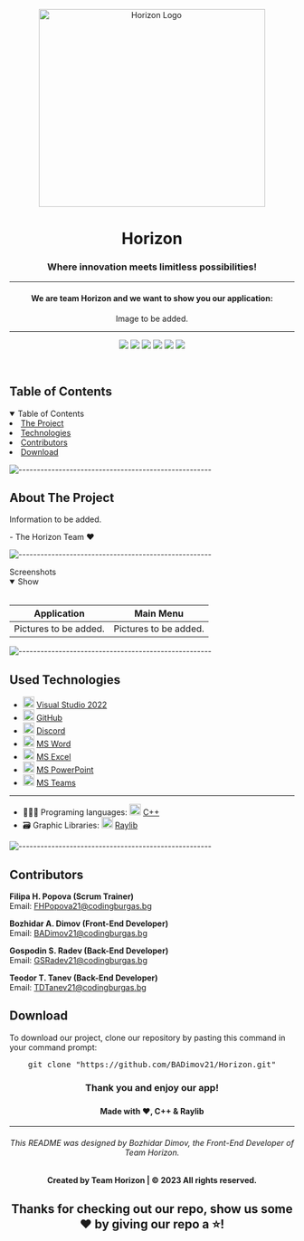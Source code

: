<p align="center">
     <img align="center" src="https://cdn.discordapp.com/attachments/819832109031096321/1188099221971279953/logo.png?ex=65994aa0&is=6586d5a0&hm=4bad4d32868a11d9d2042678992ae79ea0876895fa200e9da4ed6b8164f3c210&" alt="Horizon Logo" width="400", height="350">
</p>
    
<h1 align="center"> Horizon </h1>
<h3 align="center"> Where innovation meets limitless possibilities! </h3>  
    
<hr>
    <h4 align="center">We are team Horizon and we want to show you our application:</h4>
<p align="center">    
    <p align="center">Image to be added.</p>
</p>
<hr>
    
<p align="center">
    <img src = "https://img.shields.io/github/languages/count/BADimov21/Horizon?style=for-the-badge">
    <img src = "https://img.shields.io/github/contributors/BADimov21/Horizon?style=for-the-badge">
    <img src = "https://img.shields.io/github/repo-size/BADimov21/Horizon?style=for-the-badge">
    <img src = "https://img.shields.io/github/last-commit/BADimov21/Horizon?style=for-the-badge">
    <img src = "https://img.shields.io/github/languages/top/BADimov21/Horizon?style=for-the-badge">
    <img src = "https://img.shields.io/github/issues-closed/BADimov21/Horizon?style=for-the-badge">
<p>
<br>
    
<!-- TABLE OF CONTENTS -->
<h2 id="table-of-contents">Table of Contents</h2>
    
<details open="open">
    <summary>Table of Contents</summary>
    <li><a href="#about-the-project">  The Project</a></li>
    <li><a href="#used-technologies">  Technologies</a></li>
    <li><a href="#contributors">   Contributors</a></li>
    <li><a href="#download">    Download</a></li>
</details>
    
![-----------------------------------------------------](https://raw.githubusercontent.com/andreasbm/readme/master/assets/lines/rainbow.png)
    
<!-- ABOUT THE PROJECT -->
<h2 id="about-the-project">About The Project</h2>
    
<p align="justify">
    Information to be added.
</p>
<p> - The Horizon Team ❤️</p>
    
    
![-----------------------------------------------------](https://raw.githubusercontent.com/andreasbm/readme/master/assets/lines/rainbow.png)
    
<summary>Screenshots</summary>
<details open="open">
<summary>Show</summary>
<br>
    
    
|                               Application                             |                               Main Menu                                |
| :-------------------------------------------------------------------: | :--------------------------------------------------------------------: |
| Pictures to be added.                                                 | Pictures to be added.                                                  |

    
</details>
    
</td></tr></table>
<p></p>
    
![-----------------------------------------------------](https://raw.githubusercontent.com/andreasbm/readme/master/assets/lines/rainbow.png)
    
##  Used Technologies
- <img src="https://upload.wikimedia.org/wikipedia/commons/thumb/2/2c/Visual_Studio_Icon_2022.svg/1200px-Visual_Studio_Icon_2022.svg.png" width="20" alt="Visual Studio 2022 Logo"> <a href="https://visualstudio.microsoft.com/vs/">Visual Studio 2022</a>
- <img src="https://github.githubassets.com/images/modules/logos_page/GitHub-Mark.png" width="20" alt="GitHub Logo"> <a href="https://github.com/">GitHub</a>
- <img src="https://www.freepnglogos.com/uploads/discord-logo-png/concours-discord-cartes-voeux-fortnite-france-6.png" width="20" alt="Discord Logo"> <a href="https://discord.com/">Discord</a>
- <img src="https://upload.wikimedia.org/wikipedia/commons/thumb/f/fd/Microsoft_Office_Word_%282019%E2%80%93present%29.svg/2203px-Microsoft_Office_Word_%282019%E2%80%93present%29.svg.png" width="20" alt="MS Word Logo"> <a href="https://en.wikipedia.org/wiki/Microsoft_Word">MS Word</a>
- <img src="https://upload.wikimedia.org/wikipedia/commons/thumb/3/34/Microsoft_Office_Excel_%282019%E2%80%93present%29.svg/2203px-Microsoft_Office_Excel_%282019%E2%80%93present%29.svg.png" width="20" alt="MS Excel Logo"> <a href="https://en.wikipedia.org/wiki/Microsoft_Excel">MS Excel</a>
- <img src="https://upload.wikimedia.org/wikipedia/commons/3/3b/Microsoft_PowerPoint_Logo.png" width="20" alt="MS PowerPoint Logo"> <a href="https://bg.wikipedia.org/wiki/Microsoft_PowerPoint">MS PowerPoint</a>
- <img src="https://upload.wikimedia.org/wikipedia/commons/thumb/c/c9/Microsoft_Office_Teams_%282018%E2%80%93present%29.svg/2203px-Microsoft_Office_Teams_%282018%E2%80%93present%29.svg.png" width="20" alt="MS Teams Logo"> <a href="https://www.microsoft.com/en-us/microsoft-teams/group-chat-software">MS Teams</a>
-----------------------------------------------------------------------------------------------------------------------------------
- 👩🏻‍💻 Programing languages: <img src="https://brandslogos.com/wp-content/uploads/thumbs/c-logo-vector.svg" width="20" alt="C++ Logo"> <a href="https://cplusplus.com/">C++</a>
- 🗃️ Graphic Libraries: <img src="https://upload.wikimedia.org/wikipedia/commons/f/f4/Raylib_logo.png" width="20" alt="Raylib Logo"> <a href="https://www.raylib.com/">Raylib</a>
    
    
![-----------------------------------------------------](https://raw.githubusercontent.com/andreasbm/readme/master/assets/lines/rainbow.png)
    
<!-- CONTRIBUTORS -->
<h2 id="contributors">Contributors</h2>
    
<p>
    
    
<b>Filipa H. Popova (Scrum Trainer)</b> <br>
    Email: <a>FHPopova21@codingburgas.bg</a> <br>
    
<b>Bozhidar A. Dimov (Front-End Developer)</b> <br>
    Email: <a>BADimov21@codingburgas.bg</a> <br>
    
<b>Gospodin S. Radev (Back-End Developer)</b> <br>
    Email: <a>GSRadev21@codingburgas.bg</a> <br>
    
<b>Teodor T. Tanev (Back-End Developer)</b> <br>
    Email: <a>TDTanev21@codingburgas.bg</a> <br>

    
</p>
    
<h2 id="download">Download</h2>
    
<p>To download our project, clone our repository by pasting this command in your command prompt:</p>
    
<pre align="center">git clone "https://github.com/BADimov21/Horizon.git"</pre>

<h3 align="center"> Thank you and enjoy our app! <h3>
<h4 align="center"> Made with ❤️, C++ & Raylib </h4>

<hr>

<h6 align="center">This README was designed by Bozhidar Dimov, the Front-End Developer of Team Horizon.</h6>
<h4 align="center"> Created by Team Horizon | &copy 2023 All rights reserved.</h4>
<h2 align="center">Thanks for checking out our repo, show us some ❤️ by giving our repo a ⭐️!</h2>
